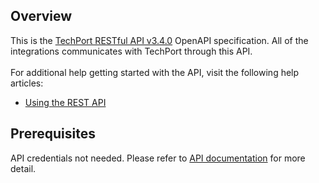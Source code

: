 ## Overview

This is the [TechPort RESTful API v3.4.0](https://stats.bis.org/api-doc/v1/) OpenAPI specification. All of the integrations communicates with TechPort through this API.<br/><br/>For additional help getting started with the API, visit the following help articles:<br/><ul><li>[Using the REST API](https://data.nasa.gov/developer/external/techport/techport-api.pdf)</li></ul>
## Prerequisites

API credentials not needed. Please refer to [API documentation](https://data.nasa.gov/developer/external/techport/techport-api.pdf) for more detail.
